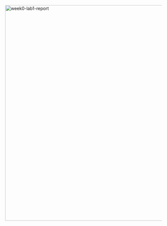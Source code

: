 
<img width="693" alt="week0-lab1-report" src="https://user-images.githubusercontent.com/114331086/192616872-38848d2b-b8c0-4a89-bd93-5e41d5085d6e.PNG">
